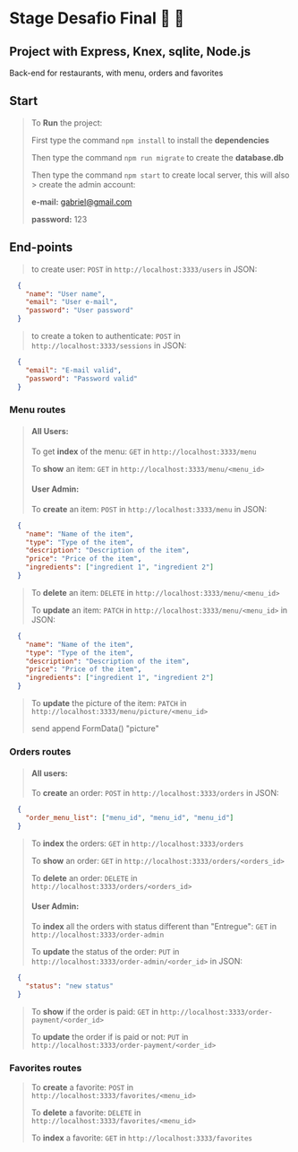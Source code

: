 # Stage Desafio Final :rocket: :curry:

## Project with Express, Knex, sqlite, Node.js

Back-end for restaurants, with menu, orders and favorites


## Start

>
> To **Run** the project: 
>
> First type the command `npm install` to install the **dependencies**
>
> Then type the command `npm run migrate` to create the **database.db**
>
> Then type the command `npm start` to create local server, this will also > create the admin account:
>
> **e-mail:** gabriel@gmail.com
>
> **password:** 123
>

## End-points

>
>to create user: `POST` in `http://localhost:3333/users` in JSON:
>

```json
  {
    "name": "User name",
    "email": "User e-mail",
    "password": "User password"
  }
```

>
> to create a token to authenticate: 
> `POST` in `http://localhost:3333/sessions` in JSON:
>

```json
  {
    "email": "E-mail valid",
    "password": "Password valid"
  }
```

### Menu routes

>
> #### All Users:
>
> To get **index** of the menu: `GET` in `http://localhost:3333/menu`
>
> To **show** an item: `GET` in `http://localhost:3333/menu/<menu_id>`
>
> #### User Admin:
>
> To **create** an item: `POST` in `http://localhost:3333/menu` in JSON:
>
```json
  {
    "name": "Name of the item",
    "type": "Type of the item",
    "description": "Description of the item",
    "price": "Price of the item",
    "ingredients": ["ingredient 1", "ingredient 2"]
  }  
```
>
> To **delete** an item: `DELETE` in `http://localhost:3333/menu/<menu_id>`
>
> To **update** an item: `PATCH` in `http://localhost:3333/menu/<menu_id>`
> in JSON:
>
```json
  {
    "name": "Name of the item",
    "type": "Type of the item",
    "description": "Description of the item",
    "price": "Price of the item",
    "ingredients": ["ingredient 1", "ingredient 2"]
  }
```
>
> To **update** the picture of the item:
> `PATCH` in `http://localhost:3333/menu/picture/<menu_id>`
>
> send append FormData() "picture"
>

### Orders routes

>
> #### All users:
>
> To **create** an order: `POST` in `http://localhost:3333/orders` in JSON:
>
```json
  {
    "order_menu_list": ["menu_id", "menu_id", "menu_id"]
  }
```
>
> To **index** the orders: `GET` in `http://localhost:3333/orders`
>
>
> To **show** an order: `GET` in `http://localhost:3333/orders/<orders_id>`
>
>
> To **delete** an order:
> `DELETE` in `http://localhost:3333/orders/<orders_id>`
>
> #### User Admin:
>
> To **index** all the orders with status different than "Entregue":
> `GET` in `http://localhost:3333/order-admin`
>
> To **update** the status of the order:
> `PUT` in `http://localhost:3333/order-admin/<order_id>` in JSON:
>
```json
  {
    "status": "new status"
  }
```
>
> To **show** if the order is paid:
> `GET` in `http://localhost:3333/order-payment/<order_id>`
>
> To **update** the order if is paid or not:
> `PUT` in `http://localhost:3333/order-payment/<order_id>`
>

### Favorites routes

>
> To **create** a favorite:
> `POST` in `http://localhost:3333/favorites/<menu_id>`
>
> To **delete** a favorite:
> `DELETE` in `http://localhost:3333/favorites/<menu_id>`
>
> To **index** a favorite:
> `GET` in `http://localhost:3333/favorites`
>
